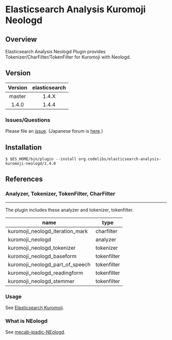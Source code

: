 Elasticsearch Analysis Kuromoji Neologd
=======================

## Overview

Elasticsearch Analysis Neologd Plugin provides Tokenizer/CharFilter/TokenFilter for Kuromoji with Neologd.

## Version

| Version   | elasticsearch |
|:---------:|:-------------:|
| master    | 1.4.X         |
| 1.4.0     | 1.4.4         |

### Issues/Questions

Please file an [issue](https://github.com/codelibs/elasticsearch-analysis-kuromoji-neologd/issues "issue").
(Japanese forum is [here](https://github.com/codelibs/codelibs-ja-forum "here").)

## Installation

    $ $ES_HOME/bin/plugin --install org.codelibs/elasticsearch-analysis-kuromoji-neologd/1.4.0

## References

### Analyzer, Tokenizer, TokenFilter, CharFilter
----------------------------------------

The plugin includes these analyzer and tokenizer, tokenfilter.

| name                    | type        |
|-------------------------|-------------|
| kuromoji\_neologd\_iteration\_mark | charfilter  |
| kuromoji\_neologd                | analyzer    |
| kuromoji\_neologd\_tokenizer      | tokenizer   |
| kuromoji\_neologd\_baseform       | tokenfilter |
| kuromoji\_neologd\_part\_of\_speech | tokenfilter |
| kuromoji\_neologd\_readingform    | tokenfilter |
| kuromoji\_neologd\_stemmer        | tokenfilter |

### Usage

See [Elasticsearch Kuromoji](https://github.com/elastic/elasticsearch-analysis-kuromoji "elasticsearch-analysis-kuromoji").

### What is NEologd

See [mecab-ipadic-NEologd](https://github.com/neologd/mecab-ipadic-neologd "mecab-ipadic-NEologd").

